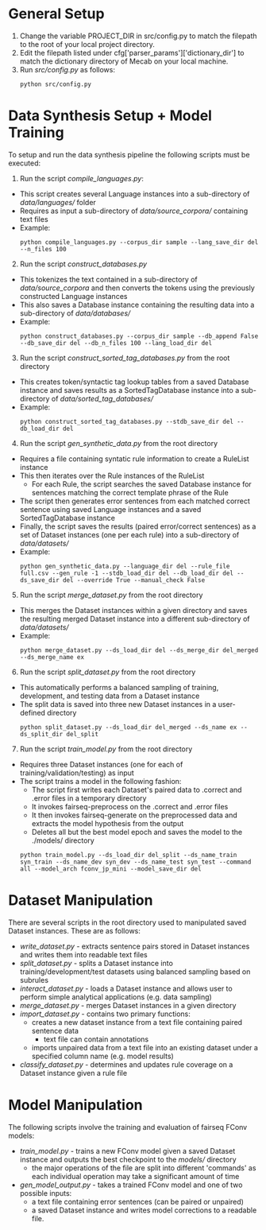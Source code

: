 # General Setup

1. Change the variable PROJECT_DIR in src/config.py to match the filepath to the root of your local project directory.
2. Edit the filepath listed under cfg['parser_params']['dictionary_dir'] to match the dictionary directory of Mecab on your local machine.
3. Run *src/config.py* as follows:
	```console
	python src/config.py
	```

# Data Synthesis Setup + Model Training

To setup and run the data synthesis pipeline the following scripts must be executed:

1. Run the script *compile_languages.py*:
  - This script creates several Language instances into a sub-directory of *data/languages/* folder
  - Requires as input a sub-directory of *data/source_corpora/* containing text files
  - Example:
	  ```console
	  python compile_languages.py --corpus_dir sample --lang_save_dir del --n_files 100
	  ```
2. Run the script *construct_databases.py*
  - This tokenizes the text contained in a sub-directory of *data/source_corpora* and then converts the tokens using the previously constructed Language instances
  - This also saves a Database instance containing the resulting data into a sub-directory of *data/databases/*
  - Example:
  	  ```console
	  python construct_databases.py --corpus_dir sample --db_append False --db_save_dir del --db_n_files 100 --lang_load_dir del
	  ```
3. Run the script *construct_sorted_tag_databases.py* from the root directory
  - This creates token/syntactic tag lookup tables from a saved Database instance and saves results as a SortedTagDatabase instance into a sub-directory of *data/sorted_tag_databases/*
  - Example:
  	  ```console
	  python construct_sorted_tag_databases.py --stdb_save_dir del --db_load_dir del
	  ```
4. Run the script *gen_synthetic_data.py* from the root directory
  - Requires a file containing syntatic rule information to create a RuleList instance
  - This then iterates over the Rule instances of the RuleList
    - For each Rule, the script searches the saved Database instance for sentences matching the correct template phrase of the Rule
  - The script then generates error sentences from each matched correct sentence using saved Language instances and a saved SortedTagDatabase instance
  - Finally, the script saves the results (paired error/correct sentences) as a set of Dataset instances (one per each rule) into a sub-directory of *data/datasets/*
  - Example:
  	  ```console
	  python gen_synthetic_data.py --language_dir del --rule_file full.csv --gen_rule -1 --stdb_load_dir del --db_load_dir del --ds_save_dir del --override True --manual_check False
      ```
5. Run the script *merge_dataset.py* from the root directory
  - This merges the Dataset instances within a given directory and saves the resulting merged Dataset instance into a different sub-directory of *data/datasets/*
  - Example:
  	  ```console
	  python merge_dataset.py --ds_load_dir del --ds_merge_dir del_merged --ds_merge_name ex
      ```
6. Run the script *split_dataset.py* from the root directory
  - This automatically performs a balanced sampling of training, development, and testing data from a Dataset instance
  - The split data is saved into three new Dataset instances in a user-defined directory
    ```console
    python split_dataset.py --ds_load_dir del_merged --ds_name ex --ds_split_dir del_split
      ```

7. Run the script *train_model.py* from the root directory
  - Requires three Dataset instances (one for each of training/validation/testing) as input
  - The script trains a model in the following fashion:
    - The script first writes each Dataset's paired data to .correct and .error files in a temporary directory
    - It invokes fairseq-preprocess on the .correct and .error files
    - It then invokes fairseq-generate on the preprocessed data and extracts the model hypothesis from the output
    - Deletes all but the best model epoch and saves the model to the ./models/ directory
    ```console
    python train_model.py --ds_load_dir del_split --ds_name_train syn_train --ds_name_dev syn_dev --ds_name_test syn_test --command all --model_arch fconv_jp_mini --model_save_dir del
    ```

# Dataset Manipulation

There are several scripts in the root directory used to manipulated saved Dataset instances. These are as follows:

- *write_dataset.py* - extracts sentence pairs stored in Dataset instances and writes them into readable text files
- *split_dataset.py* - splits a Dataset instance into training/development/test datasets using balanced sampling based on subrules
- *interact_dataset.py* - loads a Dataset instance and allows user to perform simple analytical applications (e.g. data sampling)
- *merge_dataset.py* - merges Dataset instances in a given directory
- *import_dataset.py* - contains two primary functions:
  - creates a new dataset instance from a text file containing paired sentence data
    - text file can contain annotations
  - imports unpaired data from a text file into an existing dataset under a specified column name (e.g. model results)
- *classify_dataset.py* - determines and updates rule coverage on a Dataset instance given a rule file

# Model Manipulation

The following scripts involve the training and evaluation of fairseq FConv models:

- *train_model.py* - trains a new FConv model given a saved Dataset instance and outputs the best checkpoint to the *models/* directory
  - the major operations of the file are split into different 'commands' as each individual operation may take a significant amount of time
- *gen_model_output.py* - takes a trained FConv model and one of two possible inputs:
  - a text file containing error sentences (can be paired or unpaired)
  - a saved Dataset instance
and writes model corrections to a readable file.
